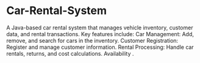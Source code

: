 # Car-Rental-System
A Java-based car rental system that manages vehicle inventory, customer data, and rental transactions. Key features include:  Car Management: Add, remove, and search for cars in the inventory. Customer Registration: Register and manage customer information. Rental Processing: Handle car rentals, returns, and cost calculations. Availability .
